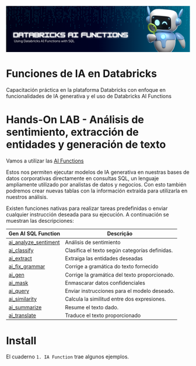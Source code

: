 <img src="https://github.com/mousastech/iafunciones/blob/a29291ca12bdaace778eb9dc8b70ee301cd9bf7e/img/headertools_aifunctions.png?raw=true">

# Funciones de IA en Databricks
Capacitación práctica en la plataforma Databricks con enfoque en funcionalidades de IA generativa y el uso de Databricks AI Functions

# Hands-On LAB - Análisis de sentimiento, extracción de entidades y generación de texto

Vamos a utilizar las [AI Functions](https://docs.databricks.com/en/large-language-models/ai-functions.html)

Estos nos permiten ejecutar modelos de IA generativa en nuestras bases de datos corporativas directamente en consultas SQL, un lenguaje ampliamente utilizado por analistas de datos y negocios. Con esto también podremos crear nuevas tablas con la información extraída para utilizarla en nuestros análisis.

Existen funciones nativas para realizar tareas predefinidas o enviar cualquier instrucción deseada para su ejecución. A continuación se muestran las descripciones:

| Gen AI SQL Function | Descrição |
| -- | -- |
| [ai_analyze_sentiment](https://docs.databricks.com/pt/sql/language-manual/functions/ai_analyze_sentiment.html) | Análisis de sentimiento |
| [ai_classify](https://docs.databricks.com/pt/sql/language-manual/functions/ai_classify.html) | Clasifica el texto según categorías definidas. |
| [ai_extract](https://docs.databricks.com/pt/sql/language-manual/functions/ai_extract.html) | Extraiga las entidades deseadas |
| [ai_fix_grammar](https://docs.databricks.com/pt/sql/language-manual/functions/ai_fix_grammar.html) | Corrige a gramática do texto fornecido |
| [ai_gen](https://docs.databricks.com/pt/sql/language-manual/functions/ai_gen.html) | Corrige la gramática del texto proporcionado. | 
| [ai_mask](https://docs.databricks.com/pt/sql/language-manual/functions/ai_mask.html) | Enmascarar datos confidenciales |
| [ai_query](https://docs.databricks.com/pt/sql/language-manual/functions/ai_query.html) | Enviar instrucciones para el modelo deseado. |
| [ai_similarity](https://docs.databricks.com/pt/sql/language-manual/functions/ai_similarity.html) | Calcula la similitud entre dos expresiones. |
| [ai_summarize](https://docs.databricks.com/pt/sql/language-manual/functions/ai_summarize.html) | Resume el texto dado. |
| [ai_translate](https://docs.databricks.com/pt/sql/language-manual/functions/ai_translate.html) | Traduce el texto proporcionado |

# Install 



El cuaderno <code>1. IA Function</code> trae algunos ejemplos.





